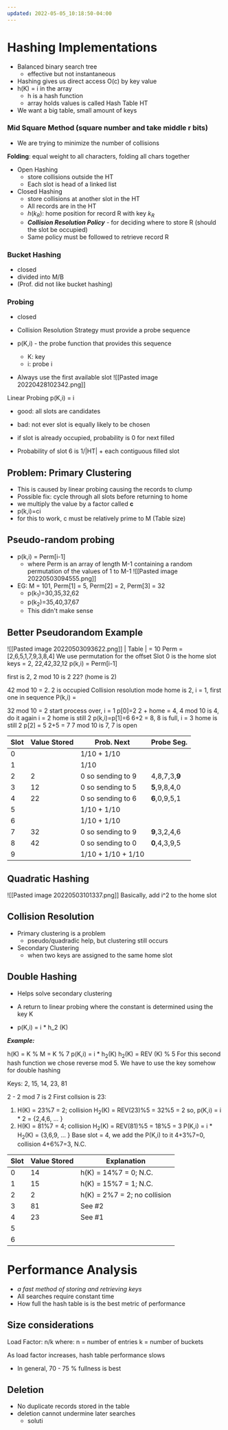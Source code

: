 ```yaml
---
updated: 2022-05-05_10:18:50-04:00
---
```

# Hashing Implementations
* Balanced binary search tree
	* effective but not instantaneous
* Hashing gives us direct access O(c) by key value
* h(K) = i in the array
	* h is a hash function
	* array holds values is called Hash Table HT
* We want a big table, small amount of keys
### Mid Square Method (square number and take middle r bits)
* We are trying to minimize the number of collisions


**Folding**: equal weight to all characters, folding all chars together

* Open Hashing 
	* store collisions outside the HT
	* Each slot is head of a linked list
* Closed Hashing
	* store collisions at another slot in the HT
	* All records are in the HT
	* $h(k_{R})$: home position for record R with key $k_{R}$
	* ***Collision Resolution Policy*** - for deciding where to store R (should the slot be occupied) 
	* Same policy must be followed to retrieve record R


### Bucket Hashing
* closed
* divided into M/B 
* (Prof. did not like bucket hashing)

### Probing
* closed
* Collision Resolution Strategy must provide a probe sequence
* p(K,i) - the probe function that provides this sequence 
	* K: key
	* i: probe i

* Always use the first available slot
![[Pasted image 20220428102342.png]]

Linear Probing
p(K,i) = i

* good: all slots are candidates
* bad: not ever slot is equally likely to be chosen

* if slot is already occupied, probability is 0 for next filled

* Probability of slot 6 is 1/|HT| + each contiguous filled slot 

## Problem: Primary Clustering 
* This is caused by linear probing causing the records to clump
* Possible fix: cycle through all slots before returning to home
* we multiply the value by a factor called **c**
* p(k,i)=ci
* for this to work, c must be relatively prime to M (Table size)

## Pseudo-random probing
* p(k,i) = Perm[i-1]
	* where Perm is an array of length M-1 containing a random permutation of the values of 1 to M-1
![[Pasted image 20220503094555.png]]
* EG: M = 101, Perm[1] = 5, Perm[2] = 2, Perm[3] = 32
	* p(k$_{1}$)=30,35,32,62
	* p(k$_{2}$)=35,40,37,67
	* This didn't make sense


## Better Pseudorandom Example
![[Pasted image 20220503093622.png]]
| Table | = 10
Perm = [2,6,5,1,7,9,3,8,4]
We use permutation for the offset
Slot 0 is the home slot
keys = 2, 22,42,32,12
p(k,i) = Perm[i-1]

first is 2, 2 mod 10 is 2
22? (home is 2)

42 mod 10 = 2. 
2 is occupied
Collision resolution mode
home is 2, i = 1, first one in sequence
P(k,i) = 

32 mod 10 = 2
start process over, i = 1
p[0]=2
2 + home = 4, 4 mod 10 is 4, do it again
i = 2
home is still 2
p(k,i)=p[1]=6
6+2 = 8, 8 is full,
i = 3
home is still 2 
p[2] = 5
2+5 = 7
7 mod 10 is 7, 7 is open



| Slot | Value Stored | Prob. Next         | Probe Seg.    |
| ---- | ------------ | ------------------ | ------------- |
| 0    |              | 1/10 + 1/10        |               |
| 1    |              | 1/10               |               |
| 2    | 2            | 0 so sending to 9  | 4,8,7,3,**9** |
| 3    | 12           | 0 so sending to 5  | **5**,9,8,4,0 |
| 4    | 22           | 0 so sending to 6  | **6**,0,9,5,1 |
| 5    |              | 1/10 + 1/10        |               |
| 6    |              | 1/10 + 1/10        |               |
| 7    | 32           | 0 so sending to 9  | **9**,3,2,4,6 |
| 8    | 42           | 0 so sending to 0  | **0**,4,3,9,5 |
| 9    |              | 1/10 + 1/10 + 1/10 |               |


## Quadratic Hashing
![[Pasted image 20220503101337.png]]
Basically, add i^2 to the home slot

## Collision Resolution
* Primary clustering is a problem
	* pseudo/quadradic help, but clustering still occurs 
* Secondary Clustering
	* when two keys are assigned to the same home slot

## Double Hashing
* Helps solve secondary clustering
* A return to linear probing where the constant is determined using the key K

* p(K,i) = i * h_2 (K)

***Example:***

h(K) = K % M
     = K % 7
p(K,i) = i * h$_{2}$(K)
h$_{2}$(K) = REV (K) % 5
For this second hash function we chose reverse mod 5. We have to use the key somehow for double hashing

Keys: 2, 15, 14, 23, 81

2 - 2 mod 7 is 2
First collsion is 23:
1. H(K) = 23%7 = 2; collision
   H$_{2}$(K) = REV(23)%5 = 32%5 = 2
   so, p(K,i) = i * 2 = {2,4,6, ... }
2. H(K) = 81%7 = 4; collision
   H$_{2}$(K) = REV(81)%5 = 18%5 = 3
   P(K,i) = i * H$_{2}$(K) = {3,6,9, ... }
   Base slot = 4, we add the P(K,i) to it
   4+3%7=0, collision
   4+6%7=3, N.C.

| Slot | Value Stored | Explanation                  |
| ---- | ------------ | ---------------------------- |
| 0    | 14           | h(K) = 14%7 = 0; N.C.        |
| 1    | 15           | h(K) = 15%7 = 1; N.C.        |
| 2    | 2            | h(K) = 2%7 = 2; no collision |
| 3    | 81           | See #2                       | 
| 4    | 23           | See #1                       |
| 5    |              |                              |
| 6    |              |                              |


# Performance Analysis
* *a fast method of storing and retrieving keys*
* All searches require constant time
* How full the hash table is is the best metric of performance
## Size considerations

Load Factor: n/k where:
n = number of entries
k = number of buckets

As load factor increases, hash table performance slows

* In general, 70 - 75 % fullness is best

## Deletion
* No duplicate records stored in the table
* deletion cannot undermine later searches
	* soluti

